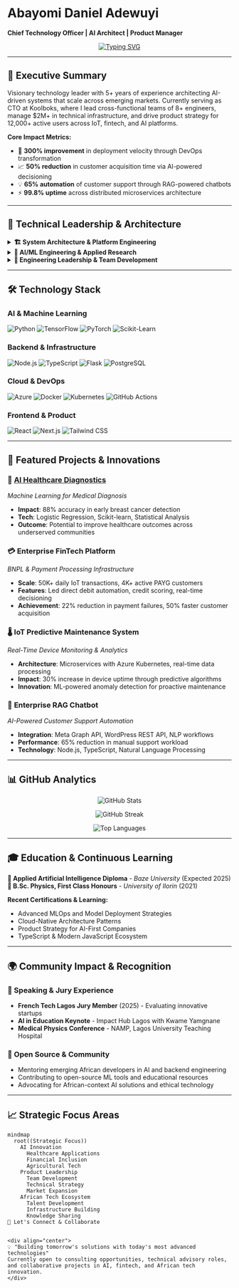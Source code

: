 # Abayomi Daniel Adewuyi
**Chief Technology Officer | AI Architect | Product Manager**

<div align="center">
  
[![Typing SVG](https://readme-typing-svg.herokuapp.com?font=JetBrains+Mono&weight=600&size=24&duration=3000&pause=1000&color=00D8FF&center=true&vCenter=true&multiline=true&width=600&height=100&lines=Building+the+Future+with+AI;Leading+Innovation+in+Africa's+Tech+Ecosystem;Transforming+Ideas+into+Scalable+Solutions)](https://git.io/typing-svg)

</div>

---

## 🎯 **Executive Summary**

Visionary technology leader with 5+ years of experience architecting AI-driven systems that scale across emerging markets. Currently serving as CTO at Koolboks, where I lead cross-functional teams of 8+ engineers, manage $2M+ in technical infrastructure, and drive product strategy for 12,000+ active users across IoT, fintech, and AI platforms.

**Core Impact Metrics:**
- 🚀 **300% improvement** in deployment velocity through DevOps transformation
- 📈 **50% reduction** in customer acquisition time via AI-powered decisioning
- 💡 **65% automation** of customer support through RAG-powered chatbots
- ⚡ **99.8% uptime** across distributed microservices architecture

---

## 🧠 **Technical Leadership & Architecture**

<details>
<summary><strong>🏗️ System Architecture & Platform Engineering</strong></summary>

- **Cloud-Native Architecture**: Led migration from monolithic to microservices using Kubernetes, Docker, and Azure
- **API Strategy**: Architected secure, scalable APIs handling 50K+ daily transactions with 99.9% reliability
- **Real-Time Systems**: Built IoT data processing pipelines with predictive maintenance capabilities
- **Financial Infrastructure**: Developed PCI-DSS compliant payment processing with OAuth 2.0 security

</details>

<details>
<summary><strong>🤖 AI/ML Engineering & Applied Research</strong></summary>

- **MLOps Pipelines**: End-to-end ML deployment with automated retraining and model versioning
- **NLP & RAG Systems**: Production chatbots with context-aware responses and multi-language support
- **Predictive Analytics**: Monte Carlo simulations and statistical modeling for business intelligence
- **Computer Vision**: Healthcare applications including 88% accuracy breast cancer prediction models

</details>

<details>
<summary><strong>👥 Engineering Leadership & Team Development</strong></summary>

- **Team Scaling**: Grew engineering organization from 3 to 8 members with structured hiring processes
- **Technical Mentorship**: Established code review protocols, pair programming, and skill development programs
- **Performance Management**: Quarterly reviews, career pathing, and 40% improvement in code quality metrics
- **Cross-Functional Collaboration**: Led product strategy across engineering, ML, business ops, and finance teams

</details>

---

## 🛠️ **Technology Stack**

### **AI & Machine Learning**
![Python](https://img.shields.io/badge/Python-3776AB?style=for-the-badge&logo=python&logoColor=white)
![TensorFlow](https://img.shields.io/badge/TensorFlow-FF6F00?style=for-the-badge&logo=tensorflow&logoColor=white)
![PyTorch](https://img.shields.io/badge/PyTorch-EE4C2C?style=for-the-badge&logo=pytorch&logoColor=white)
![Scikit-Learn](https://img.shields.io/badge/scikit--learn-F7931E?style=for-the-badge&logo=scikit-learn&logoColor=white)

### **Backend & Infrastructure**
![Node.js](https://img.shields.io/badge/Node.js-339933?style=for-the-badge&logo=nodedotjs&logoColor=white)
![TypeScript](https://img.shields.io/badge/TypeScript-007ACC?style=for-the-badge&logo=typescript&logoColor=white)
![Flask](https://img.shields.io/badge/Flask-000000?style=for-the-badge&logo=flask&logoColor=white)
![PostgreSQL](https://img.shields.io/badge/PostgreSQL-316192?style=for-the-badge&logo=postgresql&logoColor=white)

### **Cloud & DevOps**
![Azure](https://img.shields.io/badge/Microsoft_Azure-0089D0?style=for-the-badge&logo=microsoft-azure&logoColor=white)
![Docker](https://img.shields.io/badge/Docker-2CA5E0?style=for-the-badge&logo=docker&logoColor=white)
![Kubernetes](https://img.shields.io/badge/kubernetes-326ce5.svg?&style=for-the-badge&logo=kubernetes&logoColor=white)
![GitHub Actions](https://img.shields.io/badge/GitHub_Actions-2088FF?style=for-the-badge&logo=github-actions&logoColor=white)

### **Frontend & Product**
![React](https://img.shields.io/badge/React-20232A?style=for-the-badge&logo=react&logoColor=61DAFB)
![Next.js](https://img.shields.io/badge/Next.js-000000?style=for-the-badge&logo=nextdotjs&logoColor=white)
![Tailwind CSS](https://img.shields.io/badge/Tailwind_CSS-38B2AC?style=for-the-badge&logo=tailwind-css&logoColor=white)

---

## 🚀 **Featured Projects & Innovations**

### 🏥 **[AI Healthcare Diagnostics](https://github.com/AdewuyiDaniels/Logistic-Regression-Model-for-Breast-Cancer-Prediction)**
*Machine Learning for Medical Diagnosis*
- **Impact**: 88% accuracy in early breast cancer detection
- **Tech**: Logistic Regression, Scikit-learn, Statistical Analysis
- **Outcome**: Potential to improve healthcare outcomes across underserved communities

### 💳 **Enterprise FinTech Platform**
*BNPL & Payment Processing Infrastructure*
- **Scale**: 50K+ daily IoT transactions, 4K+ active PAYG customers
- **Features**: Led direct debit automation, credit scoring, real-time decisioning
- **Achievement**: 22% reduction in payment failures, 50% faster customer acquisition

### 🌡️ **IoT Predictive Maintenance System**
*Real-Time Device Monitoring & Analytics*
- **Architecture**: Microservices with Azure Kubernetes, real-time data processing
- **Impact**: 30% increase in device uptime through predictive algorithms
- **Innovation**: ML-powered anomaly detection for proactive maintenance

### 💬 **Enterprise RAG Chatbot**
*AI-Powered Customer Support Automation*
- **Integration**: Meta Graph API, WordPress REST API, NLP workflows
- **Performance**: 65% reduction in manual support workload
- **Technology**: Node.js, TypeScript, Natural Language Processing

---

## 📊 **GitHub Analytics**

<div align="center">

![GitHub Stats](https://github-readme-stats-sigma-five.vercel.app/api?username=AdewuyiDaniels&show_icons=true&theme=github_dark&hide_border=true&bg_color=0D1117&title_color=00D8FF&text_color=FFFFFF&icon_color=00D8FF)

![GitHub Streak](https://streak-stats.demolab.com/?user=AdewuyiDaniels&theme=dark&hide_border=true&background=0D1117&stroke=00D8FF&ring=00D8FF&fire=00D8FF&currStreakNum=FFFFFF&sideNums=FFFFFF&currStreakLabel=00D8FF&sideLabels=00D8FF&dates=FFFFFF)

![Top Languages](https://github-readme-stats-sigma-five.vercel.app/api/top-langs/?username=AdewuyiDaniels&layout=compact&theme=github_dark&hide_border=true&bg_color=0D1117&title_color=00D8FF&text_color=FFFFFF)

</div>

---

## 🎓 **Education & Continuous Learning**

**🎯 Applied Artificial Intelligence Diploma** - *Baze University* (Expected 2025)  
**🔬 B.Sc. Physics, First Class Honours** - *University of Ilorin* (2021)

**Recent Certifications & Learning:**
- Advanced MLOps and Model Deployment Strategies
- Cloud-Native Architecture Patterns
- Product Strategy for AI-First Companies
- TypeScript & Modern JavaScript Ecosystem

---

## 🌍 **Community Impact & Recognition**

### **🎤 Speaking & Jury Experience**
- **French Tech Lagos Jury Member** (2025) - Evaluating innovative startups
- **AI in Education Keynote** - Impact Hub Lagos with Kwame Yamgnane
- **Medical Physics Conference** - NAMP, Lagos University Teaching Hospital

### **🎯 Open Source & Community**
- Mentoring emerging African developers in AI and backend engineering
- Contributing to open-source ML tools and educational resources
- Advocating for African-context AI solutions and ethical technology

---

## 📈 **Strategic Focus Areas**

```mermaid
mindmap
  root((Strategic Focus))
    AI Innovation
      Healthcare Applications
      Financial Inclusion
      Agricultural Tech
    Product Leadership
      Team Development
      Technical Strategy
      Market Expansion
    African Tech Ecosystem
      Talent Development
      Infrastructure Building
      Knowledge Sharing
🤝 Let's Connect & Collaborate


<div align="center">
💡 "Building tomorrow's solutions with today's most advanced technologies"
Currently open to consulting opportunities, technical advisory roles, and collaborative projects in AI, fintech, and African tech innovation.
</div>
```
